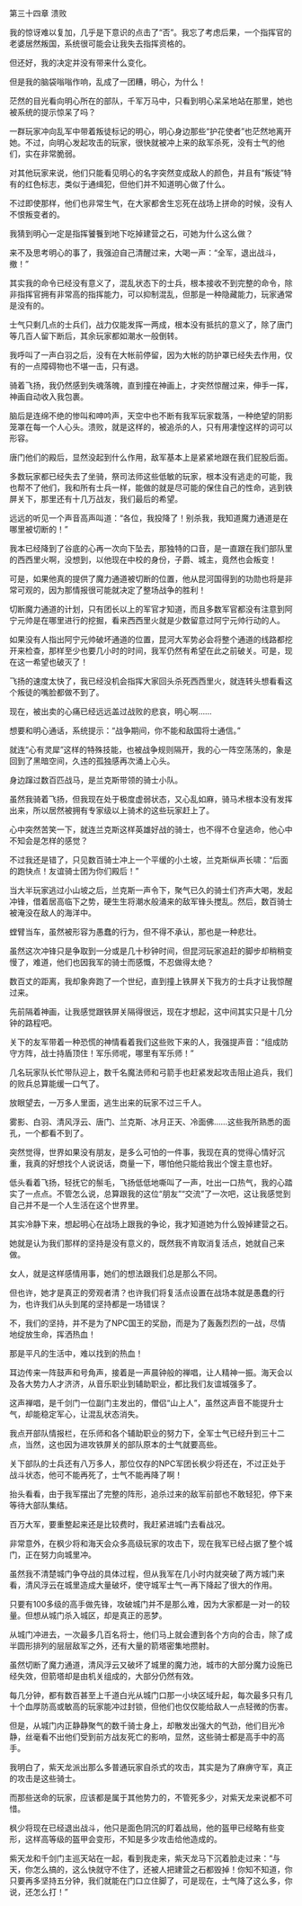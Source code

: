 第三十四章 溃败


我的惊讶难以复加，几乎是下意识的点击了“否”。我忘了考虑后果，一个指挥官的老婆居然叛国，系统很可能会让我失去指挥资格的。

但还好，我的决定并没有带来什么变化。

但是我的脑袋嗡嗡作响，乱成了一团糟，明心，为什么！

茫然的目光看向明心所在的部队，千军万马中，只看到明心呆呆地站在那里，她也被系统的提示惊呆了吗？

一群玩家冲向乱军中带着叛徒标记的明心，明心身边那些“护花使者”也茫然地离开她。不过，向明心发起攻击的玩家，很快就被冲上来的敌军杀死，没有士气的他们，实在非常脆弱。

对其他玩家来说，他们只能看见明心的名字突然变成敌人的颜色，并且有“叛徒”特有的红色标志，类似于通缉犯，但他们并不知道明心做了什么。

不过即使那样，他们也非常生气，在大家都舍生忘死在战场上拼命的时候，没有人不恨叛变者的。

我猜到明心一定是指挥饕餮到地下吃掉建营之石，可她为什么这么做？

来不及思考明心的事了，我强迫自己清醒过来，大喝一声：“全军，退出战斗，撤！”

其实我的命令已经没有意义了，混乱状态下的士兵，根本接收不到完整的命令，除非指挥官拥有非常高的指挥能力，可以抑制混乱，但那是一种隐藏能力，玩家通常是没有的。

士气只剩几点的士兵们，战力仅能发挥一两成，根本没有抵抗的意义了，除了唐门等几百人留下断后，其余玩家都如潮水一般倒转。

我呼叫了一声白羽之后，没有在大帐前停留，因为大帐的防护罩已经失去作用，仅有的一点障碍物也不堪一击，只有退。

骑着飞扬，我仍然感到失魂落魄，直到撞在神画上，才突然惊醒过来，伸手一挥，神画自动收入我包裹。

脑后是连绵不绝的惨叫和呻吟声，天空中也不断有我军玩家栽落，一种绝望的阴影笼罩在每一个人心头。溃败，就是这样的，被追杀的人，只有用凄惶这样的词可以形容。

唐门他们的殿后，显然没起到什么作用，敌军基本上是紧紧地跟在我们屁股后面。

多数玩家都已经失去了坐骑，祭司法师这些低敏的玩家，根本没有逃走的可能，我也帮不了他们，我和所有士兵一样，能做的就是尽可能的保住自己的性命，逃到铁屏关下，那里还有十几万战友，我们最后的希望。

远远的听见一个声音高声叫道：“各位，我投降了！别杀我，我知道魔力通道是在哪里被切断的！”

我本已经降到了谷底的心再一次向下坠去，那独特的口音，是一直跟在我们部队里的西西里火啊，没想到，以他现在中校的身份，子爵、城主，竟然也会叛变！

可是，如果他真的提供了魔力通道被切断的位置，他从昆河国得到的功勋也将是非常可观的，因为那情报很可能就决定了整场战争的胜利！

切断魔力通道的计划，只有团长以上的军官才知道，而且多数军官都没有注意到阿宁元帅是在哪里进行的挖掘，看来西西里火就是少数留意过阿宁元帅行动的人。

如果没有人指出阿宁元帅破坏通道的位置，昆河大军势必会将整个通道的线路都挖开来检查，那样至少也要几小时的时间，我军仍然有希望在此之前破关。可是，现在这一希望也破灭了！

飞扬的速度太快了，我已经没机会指挥大家回头杀死西西里火，就连转头想看看这个叛徒的嘴脸都做不到了。

现在，被出卖的心痛已经远远盖过战败的悲哀，明心啊……

想要和明心通话，系统提示：“战争期间，你不能和敌国将士通信。”

就连“心有灵犀”这样的特殊技能，也被战争规则隔开，我的心一阵空荡荡的，象是回到了黑暗空间，久违的孤独感再次涌上心头。

身边蹿过数百匹战马，是兰克斯带领的骑士小队。

虽然我骑着飞扬，但我现在处于极度虚弱状态，又心乱如麻，骑马术根本没有发挥出来，所以居然被拥有专家级以上骑术的这些玩家赶上了。

心中突然苦笑一下，就连兰克斯这样英雄好战的骑士，也不得不仓皇逃命，他心中不知会是怎样的感觉？

不过我还是错了，只见数百骑士冲上一个平缓的小土坡，兰克斯纵声长啸：“后面的跑快点！友谊骑士团为你们殿后！”

当大半玩家逃过小山坡之后，兰克斯一声令下，聚气已久的骑士们齐声大喝，发起冲锋，借着居高临下之势，硬生生将潮水般涌来的敌军锋头搅乱。然后，数百骑士被淹没在敌人的海洋中。

螳臂当车，虽然被形容为愚蠢的行为，但不得不承认，那也是一种悲壮。

虽然这次冲锋只是争取到一分或是几十秒钟时间，但昆河玩家追赶的脚步却稍稍变慢了，难道，他们也因我军的骑士而感慨，不忍做得太绝？

数百丈的距离，我却象奔跑了一个世纪，直到撞上铁屏关下我方的士兵才让我惊醒过来。

先前隔着神画，让我感觉跟铁屏关隔得很远，现在才想起，这中间其实只是十几分钟的路程吧。

关下的友军带着一种恐慌的神情看着我们这些败下来的人，我强提声音：“组成防守方阵，战士持盾顶住！军乐师呢，哪里有军乐师！”

几名玩家队长忙带队迎上，数千名魔法师和弓箭手也赶紧发起攻击阻止追兵，我们的败兵总算能缓一口气了。

放眼望去，一万多人里面，逃生出来的玩家不过三千人。

雾影、白羽、清风浮云、唐门、兰克斯、冰月正天、冷面佛……这些我所熟悉的面孔，一个都看不到了。

突然觉得，世界如果没有朋友，是多么可怕的一件事，我现在真的觉得心情好沉重，我真的好想找个人说说话，商量一下，哪怕他只能给我出个馊主意也好。

低头看着飞扬，轻抚它的鬃毛，飞扬低低地嘶叫了一声，吐出一口热气，我的心踏实了一点点。不管怎么说，总算跟我的这位“朋友”“交流”了一次吧，这让我感觉到自己并不是一个人生活在这个世界里。

其实冷静下来，想起明心在战场上跟我的争论，我才知道她为什么毁掉建营之石。

她就是认为我们那样的坚持是没有意义的，既然我不肯取消复活点，她就自己来做。

女人，就是这样感情用事，她们的想法跟我们总是那么不同。

但也许，她才是真正的旁观者清？也许我们将复活点设置在战场本就是愚蠢的行为，也许我们从头到尾的坚持都是一场错误？

不，我们的坚持，并不是为了NPC国王的奖励，而是为了轰轰烈烈的一战，尽情地绽放生命，挥洒热血！

那是平凡的生活中，难以找到的热血！

耳边传来一阵鼓声和号角声，接着是一声晨钟般的禅唱，让人精神一振。海天会以及各大势力人才济济，从音乐职业到辅助职业，都比我们友谊城强多了。

这声禅唱，是千剑门一位副门主发出的，僧侣“山上人”，虽然这声音不能提升士气，却能稳定军心，让混乱状态消失。

我点开部队情报栏，在乐师和各个辅助职业的努力下，全军士气已经升到三十二点，当然，这也因为进攻铁屏关的部队原本的士气就要高些。

关下部队的士兵还有八万多人，那位仅存的NPC军团长枫少将还在，不过正处于战斗状态，他可不能再死了，士气不能再降了啊！

抬头看看，由于我军摆出了完整的阵形，追杀过来的敌军前部也不敢轻犯，停下来等待大部队集结。

百万大军，要重整起来还是比较费时，我赶紧进城门去看战况。

非常意外，在枫少将和海天会众多高级玩家的攻击下，现在我军已经占据了整个城门，正在努力向城里冲。

虽然我不清楚城门争夺战的具体过程，但从我军在几小时内就突破了两方城门来看，清风浮云在城里造成大量破坏，使守城军士气一再下降起了很大的作用。

只要有100多级的高手做先锋，攻破城门并不是那么难，因为大家都是一对一的较量。但想从城门杀入城区，却是真正的恶梦。

从城门冲进去，一次最多几百名将士，他们马上就会遭到各个方向的合击，除了成半圆形排列的层层敌军之外，还有大量的箭塔密集地攒射。

虽然切断了魔力通道，清风浮云又破坏了城里的魔力池，城市的大部分魔力设施已经失效，但箭塔却是由机关组成的，大部分仍然有效。

每几分钟，都有数百甚至上千道白光从城门口那一小块区域升起，每次最多只有几十个血厚防高或敏高的玩家能冲过封锁，但他们也仅仅能给敌人一点轻微的伤害。

但是，从城门内正静静聚气的数千骑士身上，却散发出强大的气劲，他们目光冷静，丝毫看不出他们受到前方战友死亡的影响，显然，这些骑士都是高手中的高手。

我明白了，紫天龙派出那么多普通玩家自杀式的攻击，其实是为了麻痹守军，真正的攻击是这些骑士。

而那些送命的玩家，应该都是属于其他势力的，不管死多少，对紫天龙来说都不可惜。

枫少将现在已经退出战斗，他只是面色阴沉的盯着战局，他的盔甲已经略有些变形，这样高等级的盔甲会变形，不知是多少攻击给他造成的。

紫天龙和千剑门主巡天站在一起，看到我走来，紫天龙马下沉着脸走过来：“与天，你怎么搞的，这么快就守不住了，还被人把建营之石都毁掉！你知不知道，你只要再多坚持五分钟，我们就能在门口立住脚了，可是现在，士气降了这么多，你说，还怎么打！”





